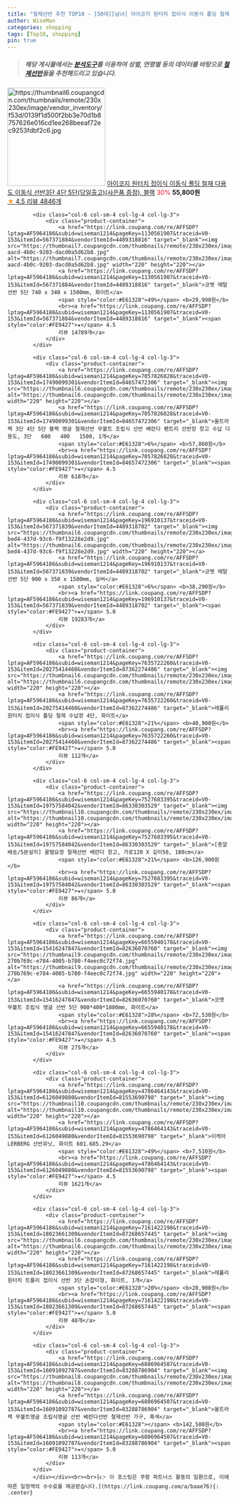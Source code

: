 ```yaml
---
title: "철제선반 추천 TOP10 - [50대][남녀] 아이코지 원터치 접이식 이동식 폴딩 철재 다용도 이동식 선반3단 4단 5단(당일출고)(사은품 증정), 블랙"
author: WiseMan
categories: shopping
tags: [Top10, shopping]
pin: true
---
```


> ##### 해당 게시물에서는 [**분석도구**](https://itemscout.io/)를 이용하여 **성별**, **연령별** 등의 데이터를 바탕으로 [**철제선반**](https://link.coupang.com/a/baae76)들을 추천해드리고 있습니다.
<div class="container"><div class="row">
            <div class="col-6 col-sm-4 col-lg-4 col-lg-3">
                <div class="product-container">
                    <a href="https://link.coupang.com/re/AFFSDP?lptag=AF5964186&subid=wiseman1214&pageKey=6161811923&traceid=V0-153&itemId=14623342206&vendorItemId=80398216187" target="_blank"><img src="https://thumbnail6.coupangcdn.com/thumbnails/remote/230x230ex/image/vendor_inventory/f53d/0139f1d500f2bb3e70d1b8757626e016cd1ee268beeaf72ec9253fdbf2c6.jpg" alt="https://thumbnail6.coupangcdn.com/thumbnails/remote/230x230ex/image/vendor_inventory/f53d/0139f1d500f2bb3e70d1b8757626e016cd1ee268beeaf72ec9253fdbf2c6.jpg" width="220" height="220"></a>
                    <a href="https://link.coupang.com/re/AFFSDP?lptag=AF5964186&subid=wiseman1214&pageKey=6161811923&traceid=V0-153&itemId=14623342206&vendorItemId=80398216187" target="_blank">아이코지 원터치 접이식 이동식 폴딩 철재 다용도 이동식 선반3단 4단 5단(당일출고)(사은품 증정), 블랙</a>
                    <span style="color:#E61328">30%</span> <b>55,800원</b>
                    <br><a href="https://link.coupang.com/re/AFFSDP?lptag=AF5964186&subid=wiseman1214&pageKey=6161811923&traceid=V0-153&itemId=14623342206&vendorItemId=80398216187" target="_blank"><span style="color:#FE9427">★</span> 4.5
                    리뷰 4846개</a>
                </div>
            </div>
            
            <div class="col-6 col-sm-4 col-lg-4 col-lg-3">
                <div class="product-container">
                    <a href="https://link.coupang.com/re/AFFSDP?lptag=AF5964186&subid=wiseman1214&pageKey=1130561907&traceid=V0-153&itemId=567371884&vendorItemId=4489318816" target="_blank"><img src="https://thumbnail7.coupangcdn.com/thumbnails/remote/230x230ex/image/product/image/vendoritem/2019/10/30/4489318816/543f524f-aacd-4b0c-9203-dacd0a5d62b8.jpg" alt="https://thumbnail7.coupangcdn.com/thumbnails/remote/230x230ex/image/product/image/vendoritem/2019/10/30/4489318816/543f524f-aacd-4b0c-9203-dacd0a5d62b8.jpg" width="220" height="220"></a>
                    <a href="https://link.coupang.com/re/AFFSDP?lptag=AF5964186&subid=wiseman1214&pageKey=1130561907&traceid=V0-153&itemId=567371884&vendorItemId=4489318816" target="_blank">코멧 메탈 선반 5단 740 x 340 x 1500mm, 화이트</a>
                    <span style="color:#E61328">49%</span> <b>29,990원</b>
                    <br><a href="https://link.coupang.com/re/AFFSDP?lptag=AF5964186&subid=wiseman1214&pageKey=1130561907&traceid=V0-153&itemId=567371884&vendorItemId=4489318816" target="_blank"><span style="color:#FE9427">★</span> 4.5
                    리뷰 14789개</a>
                </div>
            </div>
            
            <div class="col-6 col-sm-4 col-lg-4 col-lg-3">
                <div class="product-container">
                    <a href="https://link.coupang.com/re/AFFSDP?lptag=AF5964186&subid=wiseman1214&pageKey=7057826828&traceid=V0-153&itemId=17490099301&vendorItemId=84657472306" target="_blank"><img src="https://thumbnail6.coupangcdn.com/thumbnails/remote/230x230ex/image/vendor_inventory/4140/b0d7d57f1e41d8385b463276f9eeab72dd213bc9fa7de21489d47b393a29.jpg" alt="https://thumbnail6.coupangcdn.com/thumbnails/remote/230x230ex/image/vendor_inventory/4140/b0d7d57f1e41d8385b463276f9eeab72dd213bc9fa7de21489d47b393a29.jpg" width="220" height="220"></a>
                    <a href="https://link.coupang.com/re/AFFSDP?lptag=AF5964186&subid=wiseman1214&pageKey=7057826828&traceid=V0-153&itemId=17490099301&vendorItemId=84657472306" target="_blank">울트라랙 3단 4단 5단 블랙 앵글 철제선반 무볼트 조립식 선반 베란다 펜트리 선반장 창고 수납 다용도, 3단   600   400   1500, 1개</a>
                    <span style="color:#E61328">6%</span> <b>57,860원</b>
                    <br><a href="https://link.coupang.com/re/AFFSDP?lptag=AF5964186&subid=wiseman1214&pageKey=7057826828&traceid=V0-153&itemId=17490099301&vendorItemId=84657472306" target="_blank"><span style="color:#FE9427">★</span> 4.5
                    리뷰 618개</a>
                </div>
            </div>
            
            <div class="col-6 col-sm-4 col-lg-4 col-lg-3">
                <div class="product-container">
                    <a href="https://link.coupang.com/re/AFFSDP?lptag=AF5964186&subid=wiseman1214&pageKey=196910137&traceid=V0-153&itemId=567371839&vendorItemId=4489318702" target="_blank"><img src="https://thumbnail6.coupangcdn.com/thumbnails/remote/230x230ex/image/product/image/vendoritem/2019/10/30/4489318702/b0bbdf57-bed4-437d-93c6-f9f13228e2d9.jpg" alt="https://thumbnail6.coupangcdn.com/thumbnails/remote/230x230ex/image/product/image/vendoritem/2019/10/30/4489318702/b0bbdf57-bed4-437d-93c6-f9f13228e2d9.jpg" width="220" height="220"></a>
                    <a href="https://link.coupang.com/re/AFFSDP?lptag=AF5964186&subid=wiseman1214&pageKey=196910137&traceid=V0-153&itemId=567371839&vendorItemId=4489318702" target="_blank">코멧 메탈 선반 5단 900 x 350 x 1500mm, 실버</a>
                    <span style="color:#E61328">6%</span> <b>38,290원</b>
                    <br><a href="https://link.coupang.com/re/AFFSDP?lptag=AF5964186&subid=wiseman1214&pageKey=196910137&traceid=V0-153&itemId=567371839&vendorItemId=4489318702" target="_blank"><span style="color:#FE9427">★</span> 5.0
                    리뷰 19283개</a>
                </div>
            </div>
            
            <div class="col-6 col-sm-4 col-lg-4 col-lg-3">
                <div class="product-container">
                    <a href="https://link.coupang.com/re/AFFSDP?lptag=AF5964186&subid=wiseman1214&pageKey=7635722260&traceid=V0-153&itemId=20275414460&vendorItemId=87362274486" target="_blank"><img src="https://thumbnail6.coupangcdn.com/thumbnails/remote/230x230ex/image/vendor_inventory/7499/5021d695ac120e95489cd7b8bd816b50b76062c47efa374f7858ce53c5b9.jpg" alt="https://thumbnail6.coupangcdn.com/thumbnails/remote/230x230ex/image/vendor_inventory/7499/5021d695ac120e95489cd7b8bd816b50b76062c47efa374f7858ce53c5b9.jpg" width="220" height="220"></a>
                    <a href="https://link.coupang.com/re/AFFSDP?lptag=AF5964186&subid=wiseman1214&pageKey=7635722260&traceid=V0-153&itemId=20275414460&vendorItemId=87362274486" target="_blank">레퓰리 원터치 접이식 폴딩 철제 수납장 4단, 화이트</a>
                    <span style="color:#E61328">21%</span> <b>40,900원</b>
                    <br><a href="https://link.coupang.com/re/AFFSDP?lptag=AF5964186&subid=wiseman1214&pageKey=7635722260&traceid=V0-153&itemId=20275414460&vendorItemId=87362274486" target="_blank"><span style="color:#FE9427">★</span> 5.0
                    리뷰 112개</a>
                </div>
            </div>
            
            <div class="col-6 col-sm-4 col-lg-4 col-lg-3">
                <div class="product-container">
                    <a href="https://link.coupang.com/re/AFFSDP?lptag=AF5964186&subid=wiseman1214&pageKey=7527683395&traceid=V0-153&itemId=19757584042&vendorItemId=86330303529" target="_blank"><img src="https://thumbnail10.coupangcdn.com/thumbnails/remote/230x230ex/image/vendor_inventory/1cc7/736d4857703988ce404cf0dee23917813089acc7cbf8deec3ed26ca5ebf9.png" alt="https://thumbnail10.coupangcdn.com/thumbnails/remote/230x230ex/image/vendor_inventory/1cc7/736d4857703988ce404cf0dee23917813089acc7cbf8deec3ed26ca5ebf9.png" width="220" height="220"></a>
                    <a href="https://link.coupang.com/re/AFFSDP?lptag=AF5964186&subid=wiseman1214&pageKey=7527683395&traceid=V0-153&itemId=19757584042&vendorItemId=86330303529" target="_blank">[총알배송/5분설치] 꿀템요정 철제선반 베란다 창고, 가로120 X 깊이50, 180cm</a>
                    <span style="color:#E61328">21%</span> <b>126,900원</b>
                    <br><a href="https://link.coupang.com/re/AFFSDP?lptag=AF5964186&subid=wiseman1214&pageKey=7527683395&traceid=V0-153&itemId=19757584042&vendorItemId=86330303529" target="_blank"><span style="color:#FE9427">★</span> 5.0
                    리뷰 86개</a>
                </div>
            </div>
            
            <div class="col-6 col-sm-4 col-lg-4 col-lg-3">
                <div class="product-container">
                    <a href="https://link.coupang.com/re/AFFSDP?lptag=AF5964186&subid=wiseman1214&pageKey=6655940178&traceid=V0-153&itemId=15416247847&vendorItemId=82636070760" target="_blank"><img src="https://thumbnail9.coupangcdn.com/thumbnails/remote/230x230ex/image/retail/images/9623396079388416-270b769c-e784-4005-b780-f4eec0c72f74.jpg" alt="https://thumbnail9.coupangcdn.com/thumbnails/remote/230x230ex/image/retail/images/9623396079388416-270b769c-e784-4005-b780-f4eec0c72f74.jpg" width="220" height="220"></a>
                    <a href="https://link.coupang.com/re/AFFSDP?lptag=AF5964186&subid=wiseman1214&pageKey=6655940178&traceid=V0-153&itemId=15416247847&vendorItemId=82636070760" target="_blank">코멧 무볼트 조립식 앵글 선반 5단 900*400*1800mm, 화이트</a>
                    <span style="color:#E61328">28%</span> <b>72,530원</b>
                    <br><a href="https://link.coupang.com/re/AFFSDP?lptag=AF5964186&subid=wiseman1214&pageKey=6655940178&traceid=V0-153&itemId=15416247847&vendorItemId=82636070760" target="_blank"><span style="color:#FE9427">★</span> 4.5
                    리뷰 275개</a>
                </div>
            </div>
            
            <div class="col-6 col-sm-4 col-lg-4 col-lg-3">
                <div class="product-container">
                    <a href="https://link.coupang.com/re/AFFSDP?lptag=AF5964186&subid=wiseman1214&pageKey=4786464143&traceid=V0-153&itemId=6126049880&vendorItemId=81553690798" target="_blank"><img src="https://thumbnail10.coupangcdn.com/thumbnails/remote/230x230ex/image/vendor_inventory/c5ae/a84e00dccbdd600d0fc6de05c4dea484def9b4321a8a9c6df66a34bf490c.JPG" alt="https://thumbnail10.coupangcdn.com/thumbnails/remote/230x230ex/image/vendor_inventory/c5ae/a84e00dccbdd600d0fc6de05c4dea484def9b4321a8a9c6df66a34bf490c.JPG" width="220" height="220"></a>
                    <a href="https://link.coupang.com/re/AFFSDP?lptag=AF5964186&subid=wiseman1214&pageKey=4786464143&traceid=V0-153&itemId=6126049880&vendorItemId=81553690798" target="_blank">이케아 LERBERG 선반유닛, 화이트 601.685.29</a>
                    <span style="color:#E61328">49%</span> <b>7,510원</b>
                    <br><a href="https://link.coupang.com/re/AFFSDP?lptag=AF5964186&subid=wiseman1214&pageKey=4786464143&traceid=V0-153&itemId=6126049880&vendorItemId=81553690798" target="_blank"><span style="color:#FE9427">★</span> 4.5
                    리뷰 1621개</a>
                </div>
            </div>
            
            <div class="col-6 col-sm-4 col-lg-4 col-lg-3">
                <div class="product-container">
                    <a href="https://link.coupang.com/re/AFFSDP?lptag=AF5964186&subid=wiseman1214&pageKey=7161422198&traceid=V0-153&itemId=18023661309&vendorItemId=87268657445" target="_blank"><img src="https://thumbnail6.coupangcdn.com/thumbnails/remote/230x230ex/image/vendor_inventory/d742/86132cac1c73fb8c7f545f9237f65fc2d5e9c32319af38620b469eb0fc76.jpg" alt="https://thumbnail6.coupangcdn.com/thumbnails/remote/230x230ex/image/vendor_inventory/d742/86132cac1c73fb8c7f545f9237f65fc2d5e9c32319af38620b469eb0fc76.jpg" width="220" height="220"></a>
                    <a href="https://link.coupang.com/re/AFFSDP?lptag=AF5964186&subid=wiseman1214&pageKey=7161422198&traceid=V0-153&itemId=18023661309&vendorItemId=87268657445" target="_blank">레퓰리 원터치 트롤리 접이식 선반 3단 손잡이형, 화이트, 1개</a>
                    <span style="color:#E61328">20%</span> <b>28,900원</b>
                    <br><a href="https://link.coupang.com/re/AFFSDP?lptag=AF5964186&subid=wiseman1214&pageKey=7161422198&traceid=V0-153&itemId=18023661309&vendorItemId=87268657445" target="_blank"><span style="color:#FE9427">★</span> 5.0
                    리뷰 48개</a>
                </div>
            </div>
            
            <div class="col-6 col-sm-4 col-lg-4 col-lg-3">
                <div class="product-container">
                    <a href="https://link.coupang.com/re/AFFSDP?lptag=AF5964186&subid=wiseman1214&pageKey=6806964507&traceid=V0-153&itemId=16091092787&vendorItemId=83288786904" target="_blank"><img src="https://thumbnail8.coupangcdn.com/thumbnails/remote/230x230ex/image/vendor_inventory/96c8/251ebd0f67bb755e107d83d7b602a348e41eb2342b611c6534e6cc01e50b.jpg" alt="https://thumbnail8.coupangcdn.com/thumbnails/remote/230x230ex/image/vendor_inventory/96c8/251ebd0f67bb755e107d83d7b602a348e41eb2342b611c6534e6cc01e50b.jpg" width="220" height="220"></a>
                    <a href="https://link.coupang.com/re/AFFSDP?lptag=AF5964186&subid=wiseman1214&pageKey=6806964507&traceid=V0-153&itemId=16091092787&vendorItemId=83288786904" target="_blank">울트라랙 무볼트앵글 조립식앵글 선반 베란다선반 철제선반 가구, 흑색</a>
                    <span style="color:#E61328"></span> <b>142,500원</b>
                    <br><a href="https://link.coupang.com/re/AFFSDP?lptag=AF5964186&subid=wiseman1214&pageKey=6806964507&traceid=V0-153&itemId=16091092787&vendorItemId=83288786904" target="_blank"><span style="color:#FE9427">★</span> 5.0
                    리뷰 113개</a>
                </div>
            </div>
            </div></div><br><br>[👉 이 포스팅은 쿠팡 파트너스 활동의 일환으로, 이에 따른 일정액의 수수료를 제공받습니다.](https://link.coupang.com/a/baae76){: .center}
